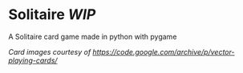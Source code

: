 # Solitaire *WIP*
A Solitaire card game made in python with pygame

*Card images courtesy of https://code.google.com/archive/p/vector-playing-cards/*
